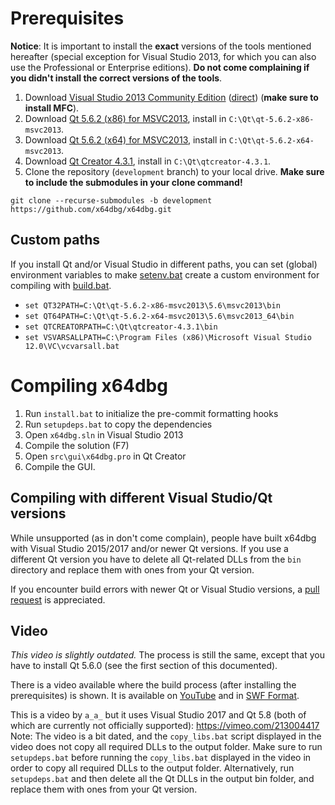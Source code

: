 # Prerequisites

**Notice**: It is important to install the **exact** versions of the tools mentioned hereafter (special exception for Visual Studio 2013, for which you can also use the Professional or Enterprise editions). **Do not come complaining if you didn't install the correct versions of the tools**.

1. Download [Visual Studio 2013 Community Edition](https://my.visualstudio.com/Downloads?q=visual%20studio%202013&wt.mc_id=o~msft~vscom~older-downloads) ([direct](https://go.microsoft.com/fwlink/?LinkId=532495&clcid=0x409)) (**make sure to install MFC**).
2. Download [Qt 5.6.2 (x86) for MSVC2013](https://sourceforge.net/projects/x64dbg/files/qt/qt-opensource-windows-x86-msvc2013-5.6.3.exe/download), install in `C:\Qt\qt-5.6.2-x86-msvc2013`.
3. Download [Qt 5.6.2 (x64) for MSVC2013](https://sourceforge.net/projects/x64dbg/files/qt/qt-opensource-windows-x86-msvc2013_64-5.6.3.exe/download), install in `C:\Qt\qt-5.6.2-x64-msvc2013`.
4. Download [Qt Creator 4.3.1](https://download.qt.io/archive/qtcreator/4.3/4.3.1/qt-creator-opensource-windows-x86-4.3.1.exe), install in `C:\Qt\qtcreator-4.3.1`.
5. Clone the repository (`development` branch) to your local drive. **Make sure to include the submodules in your clone command!**
```
git clone --recurse-submodules -b development https://github.com/x64dbg/x64dbg.git
```

## Custom paths

If you install Qt and/or Visual Studio in different paths, you can set (global) environment variables to make [setenv.bat](https://github.com/x64dbg/x64dbg/blob/development/setenv.bat) create a custom environment for compiling with [build.bat](https://github.com/x64dbg/x64dbg/blob/development/build.bat).

- `set QT32PATH=C:\Qt\qt-5.6.2-x86-msvc2013\5.6\msvc2013\bin`
- `set QT64PATH=C:\Qt\qt-5.6.2-x64-msvc2013\5.6\msvc2013_64\bin`
- `set QTCREATORPATH=C:\Qt\qtcreator-4.3.1\bin`
- `set VSVARSALLPATH=C:\Program Files (x86)\Microsoft Visual Studio 12.0\VC\vcvarsall.bat`

# Compiling x64dbg

1. Run `install.bat` to initialize the pre-commit formatting hooks
2. Run `setupdeps.bat` to copy the dependencies
3. Open `x64dbg.sln` in Visual Studio 2013
4. Compile the solution (F7)
5. Open `src\gui\x64dbg.pro` in Qt Creator
6. Compile the GUI.

## Compiling with different Visual Studio/Qt versions

While unsupported (as in don't come complain), people have built x64dbg with Visual Studio 2015/2017 and/or newer Qt versions. If you use a different Qt version you have to delete all Qt-related DLLs from the `bin` directory and replace them with ones from your Qt version.

If you encounter build errors with newer Qt or Visual Studio versions, a [pull request](https://github.com/x64dbg/x64dbg/pull/1687) is appreciated.

## Video

*This video is slightly outdated.* The process is still the same, except that you have to install Qt 5.6.0 (see the first section of this documented).

There is a video available where the build process (after installing the prerequisites) is shown. It is available on [YouTube](https://youtu.be/M3J2wpXpeX0) and in [SWF Format](https://mega.nz/#!D4x1wQZD!LNz_K4GOhNuJlgS1oztlgdRhoZwPODWyQdd6ISUVvF0).

This is a video by `a_a_` but it uses Visual Studio 2017 and Qt 5.8 (both of which are currently not officially supported): https://vimeo.com/213004417  Note: The video is a bit dated, and the `copy_libs.bat` script displayed in the video does not copy all required DLLs to the output folder. Make sure to run `setupdeps.bat` before running the `copy_libs.bat` displayed in the video in order to copy all required DLLs to the output folder. Alternatively, run `setupdeps.bat` and then delete all the Qt DLLs in the output bin folder, and replace them with ones from your Qt version.